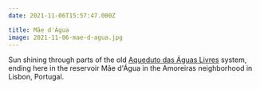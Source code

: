 ```yaml
---
date: 2021-11-06T15:57:47.000Z

title: Mãe d'Água
image: 2021-11-06-mae-d-agua.jpg
---
```


Sun shining through parts of the old [Aqueduto das Águas Livres](https://en.wikipedia.org/wiki/Águas_Livres_Aqueduct) system, ending here in the reservoir Mãe d'Água in the Amoreiras neighborhood in Lisbon, Portugal.
